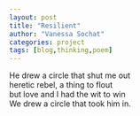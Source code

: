 ```yaml
---
layout: post
title: "Resilient"
author: "Vanessa Sochat"
categories: project
tags: [blog,thinking,poem]
---
```


He drew a circle that shut me out<br>
heretic rebel, a thing to flout<br>
but love and I had the wit to win<br>
We drew a circle that took him in.<br>
